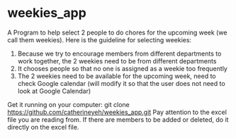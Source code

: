 # weekies_app
A Program to help select 2 people to do chores for the upcoming week (we call them weekies).
Here is the guideline for selecting weekies:
1. Because we try to encourage members from different departments to work together, the 2 weekies need to be from different departments
2. It chooses people so that no one is assigned as a weekie too frequently
3. The 2 weekies need to be available for the upcoming week, need to check Google calendar (will modify it so that the user does not need to look at Google Calendar)

Get it running on your computer:
git clone https://github.com/catherineyeh/weekies_app.git
Pay attention to the excel file you are reading from.
If there are members to be added or deleted, do it directly on the excel file.
